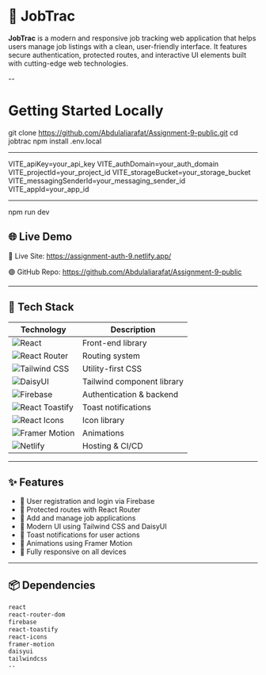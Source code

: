 # 💼 JobTrac

**JobTrac** is a modern and responsive job tracking web application that helps users manage job listings with a clean, user-friendly interface. It features secure authentication, protected routes, and interactive UI elements built with cutting-edge web technologies.

--

# Getting Started Locally
 git clone https://github.com/Abdulaliarafat/Assignment-9-public.git
 cd jobtrac
 npm install
 .env.local

------

VITE_apiKey=your_api_key
VITE_authDomain=your_auth_domain
VITE_projectId=your_project_id
VITE_storageBucket=your_storage_bucket
VITE_messagingSenderId=your_messaging_sender_id
VITE_appId=your_app_id

------
npm run dev

## 🌐 Live Demo

🔴 Live Site: https://assignment-auth-9.netlify.app/

🟣 GitHub Repo: https://github.com/Abdulaliarafat/Assignment-9-public
    
---

## 🚀 Tech Stack

| Technology         | Description                            |
|--------------------|----------------------------------------|
| ![React](https://img.shields.io/badge/React-20232A?style=for-the-badge&logo=react&logoColor=61DAFB) | Front-end library |
| ![React Router](https://img.shields.io/badge/React_Router-CA4245?style=for-the-badge&logo=react-router&logoColor=white) | Routing system |
| ![Tailwind CSS](https://img.shields.io/badge/Tailwind_CSS-0EA5E9?style=for-the-badge&logo=tailwind-css&logoColor=white) | Utility-first CSS |
| ![DaisyUI](https://img.shields.io/badge/DaisyUI-%23F4D03F?style=for-the-badge&logo=tailwind-css&logoColor=white) | Tailwind component library |
| ![Firebase](https://img.shields.io/badge/Firebase-FFCA28?style=for-the-badge&logo=firebase&logoColor=black) | Authentication & backend |
| ![React Toastify](https://img.shields.io/badge/React_Toastify-444444?style=for-the-badge&logo=react&logoColor=white) | Toast notifications |
| ![React Icons](https://img.shields.io/badge/React_Icons-61DAFB?style=for-the-badge&logo=react&logoColor=white) | Icon library |
| ![Framer Motion](https://img.shields.io/badge/Framer_Motion-EF476F?style=for-the-badge&logo=framer&logoColor=white) | Animations |
| ![Netlify](https://img.shields.io/badge/Netlify-00C7B7?style=for-the-badge&logo=netlify&logoColor=white) | Hosting & CI/CD |

---

## ✨ Features

- 🔐 User registration and login via Firebase
- 🧭 Protected routes with React Router
- 📌 Add and manage job applications
- 🎨 Modern UI using Tailwind CSS and DaisyUI
- 🔔 Toast notifications for user actions
- 🎥 Animations using Framer Motion
- 📱 Fully responsive on all devices

---

## 📦 Dependencies

```bash
react
react-router-dom
firebase
react-toastify
react-icons
framer-motion
daisyui
tailwindcss
--

